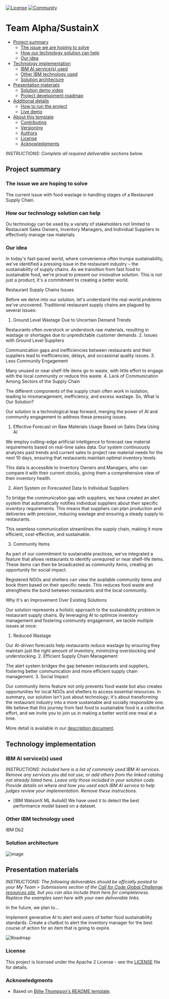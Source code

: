 [![License](https://img.shields.io/badge/License-Apache2-blue.svg)](https://www.apache.org/licenses/LICENSE-2.0) [![Community](https://img.shields.io/badge/Join-Community-blue)](https://developer.ibm.com/callforcode/solutions/projects/get-started/)


# Team Alpha/SustainX

- [Project summary](#project-summary)
  - [The issue we are hoping to solve](#the-issue-we-are-hoping-to-solve)
  - [How our technology solution can help](#how-our-technology-solution-can-help)
  - [Our idea](#our-idea)
- [Technology implementation](#technology-implementation)
  - [IBM AI service(s) used](#ibm-ai-services-used)
  - [Other IBM technology used](#other-ibm-technology-used)
  - [Solution architecture](#solution-architecture)
- [Presentation materials](#presentation-materials)
  - [Solution demo video](#solution-demo-video)
  - [Project development roadmap](#project-development-roadmap)
- [Additional details](#additional-details)
  - [How to run the project](#how-to-run-the-project)
  - [Live demo](#live-demo)
- [About this template](#about-this-template)
  - [Contributing](#contributing)
  - [Versioning](#versioning)
  - [Authors](#authors)
  - [License](#license)
  - [Acknowledgments](#acknowledgments)

_INSTRUCTIONS: Complete all required deliverable sections below._

## Project summary

### The issue we are hoping to solve

The current issue with food wastage in handling stages of a Restaurant Supply Chain.

### How our technology solution can help

Ou technology can be used by a variety of stakeholders not limited to Restaurant Sales Owners, Inventory Managers, and Individual Suppliers to effectively manage raw materials.

### Our idea

In today's fast-paced world, where convenience often trumps sustainability, we've identified a pressing issue in the restaurant industry – the sustainability of supply chains. As we transition from fast food to sustainable food, we're proud to present our innovative solution. This is not just a product; it's a commitment to creating a better world.

Restaurant Supply Chains Issues

Before we delve into our solution, let's understand the real-world problems we've uncovered. Traditional restaurant supply chains are plagued by several issues:

1. Ground Level Wastage Due to Uncertain Demand Trends

Restaurants often overstock or understock raw materials, resulting in wastage or shortages due to unpredictable customer demands.
2. Issues with Ground Level Suppliers

Communication gaps and inefficiencies between restaurants and their suppliers lead to inefficiencies, delays, and occasional quality issues.
3. Less Community Engagement

Many unused or near shelf-life items go to waste, with little effort to engage with the local community or reduce this waste.
4. Lack of Communication Among Sectors of the Supply Chain

The different components of the supply chain often work in isolation, leading to mismanagement, inefficiency, and excess wastage.
So, What Is Our Solution?

Our solution is a technological leap forward, merging the power of AI and community engagement to address these pressing issues.

1. Effective Forecast on Raw Materials Usage Based on Sales Data Using AI

We employ cutting-edge artificial intelligence to forecast raw material requirements based on real-time sales data. Our system continuously analyzes past trends and current sales to project raw material needs for the next 10 days, ensuring that restaurants maintain optimal inventory levels.

This data is accessible to Inventory Owners and Managers, who can compare it with their current stocks, giving them a comprehensive view of their inventory health.

2. Alert System on Forecasted Data to Individual Suppliers

To bridge the communication gap with suppliers, we have created an alert system that automatically notifies individual suppliers about their specific inventory requirements. This means that suppliers can plan production and deliveries with precision, reducing wastage and ensuring a steady supply to restaurants.

This seamless communication streamlines the supply chain, making it more efficient, cost-effective, and sustainable.

3. Community Items

As part of our commitment to sustainable practices, we've integrated a feature that allows restaurants to identify unrequired or near shelf-life items. These items can then be broadcasted as community items, creating an opportunity for social impact.

Registered NGOs and shelters can view the available community items and book them based on their specific needs. This reduces food waste and strengthens the bond between restaurants and the local community.

Why It's an Improvement Over Existing Solutions

Our solution represents a holistic approach to the sustainability problem in restaurant supply chains. By leveraging AI to optimize inventory management and fostering community engagement, we tackle multiple issues at once:

1. Reduced Wastage

Our AI-driven forecasts help restaurants reduce wastage by ensuring they maintain just the right amount of inventory, minimizing overstocking and understocking.
2. Efficient Supply Chain Management

The alert system bridges the gap between restaurants and suppliers, fostering better communication and more efficient supply chain management.
3. Social Impact

Our community items feature not only prevents food waste but also creates opportunities for local NGOs and shelters to access essential resources.
In summary, our solution isn't just about technology; it's about transforming the restaurant industry into a more sustainable and socially responsible one. We believe that this journey from fast food to sustainable food is a collective effort, and we invite you to join us in making a better world one meal at a time.

More detail is available in our [description document](./docs/DESCRIPTION.md).

## Technology implementation

### IBM AI service(s) used

_INSTRUCTIONS: Included here is a list of commonly used IBM AI services. Remove any services you did not use, or add others from the linked catalog not already listed here. Leave only those included in your solution code. Provide details on where and how you used each IBM AI service to help judges review your implementation. Remove these instructions._

- [IBM WatsonX ML AutoAI] We have used it to detect the best performance model based on a dataset.


### Other IBM technology used

IBM Db2

### Solution architecture

![image](https://github.com/SoumyajitD/SustainX/assets/62047686/f1fead54-cd0d-46ef-bd5d-a9bf17cec625)




## Presentation materials

_INSTRUCTIONS: The following deliverables should be officially posted to your My Team > Submissions section of the [Call for Code Global Challenge resources site](https://cfc-prod.skillsnetwork.site/), but you can also include them here for completeness. Replace the examples seen here with your own deliverable links._


In the future, we plan to...

Implement generative AI to alert end users of better food sustainability standards.
Create a chatbot to alert the inventory manager for the best course of action for an item that is going to expire.

![Roadmap](./images/roadmap.jpg)




### License

This project is licensed under the Apache 2 License - see the [LICENSE](LICENSE) file for details.

### Acknowledgments

- Based on [Billie Thompson's README template](https://gist.github.com/PurpleBooth/109311bb0361f32d87a2).
